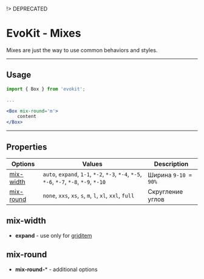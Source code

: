 [mix-round]: #mix-round
[mix-width]: #mix-width

[griditem]: packages/evokit-grid/#griditem


!> DEPRECATED

# EvoKit - Mixes

Mixes are just the way to use common behaviors and styles.

---

## Usage

```jsx
import { Box } from 'evokit';

...

<Box mix-round='m'>
    content
</Box>

```

---

## Properties

| Options | Values | Description |
|----------|----------|-------------|
| [mix-width]  | `auto`, `expand`, `1-1`, `*-2`, `*-3`, `*-4`, `*-5`, `*-6`, `*-7`, `*-8`, `*-9`, `*-10`  | Ширина `9-10 = 90%` |
| [mix-round]  | `none`, `xxs`, `xs`, `s`, `m`, `l`, `xl`, `xxl`, `full` | Скругление углов |


## mix-width

- **expand** - use only for [griditem]


## mix-round

- **mix-round-*** - additional options
